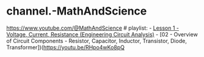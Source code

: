 # channel.-MathAndScience
https://www.youtube.com/@MathAndScience # playlist: - [Lesson 1 - Voltage, Current, Resistance (Engineering Circuit Analysis)](https://youtu.be/OGa_b26eK2c) - [02 - Overview of Circuit Components - Resistor, Capacitor, Inductor, Transistor, Diode, Transformer])(https://youtu.be/RHpo4wKo8pQ
